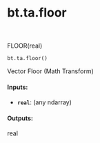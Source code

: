 <div itemscope itemtype="http://developers.google.com/ReferenceObject">
<meta itemprop="name" content="bt.ta.floor" />
<meta itemprop="path" content="Stable" />
</div>

# bt.ta.floor

<!-- Insert buttons and diff -->

<table class="tfo-notebook-buttons tfo-api nocontent" align="left">

</table>



FLOOR(real)

<pre class="devsite-click-to-copy prettyprint lang-py tfo-signature-link">
<code>bt.ta.floor()
</code></pre>



<!-- Placeholder for "Used in" -->

Vector Floor (Math Transform)

#### Inputs:


* <b>`real`</b>: (any ndarray)


#### Outputs:

real
